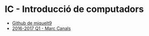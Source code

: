 # IC - Introducció de computadors

- [Github de miquelt9](https://github.com/miquelt9/IC-FIB)
- [2016-2017 Q1 - Marc Canals](https://gitlab.com/m-canals/gei/-/tree/main/IC)
